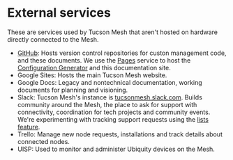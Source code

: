 # External services

These are services used by Tucson Mesh that aren't hosted on hardware directly connected to the Mesh.

- [GitHub](https://github.com/tucsonmesh): Hosts version control repositories for custon management code, and these documents. We use the [Pages](https://pages.github.com/) service to host the [Configuration Generator](https://tucsonmesh.github.io/tucsonmesh-configgen/) and this documentation site.
- Google Sites: Hosts the main Tucson Mesh website.
- Google Docs: Legacy and nontechnical documentation, working documents for planning and visioning.
- Slack: Tucson Mesh's instance is [tucsonmesh.slack.com](https://tucsonmesh.slack.com). Builds community around the Mesh, the place to ask for support with connectivity, coordination for tech projects and community events. We're experimenting with tracking support requests using the [lists feature](https://slack.com/features/task-list).
- Trello: Manage new node requests, installations and track details about connected nodes.
- UISP: Used to monitor and administer Ubiquity devices on the Mesh.
